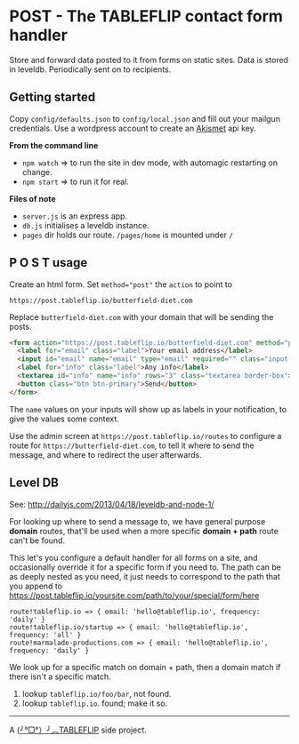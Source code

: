 # POST - The TABLEFLIP contact form handler

Store and forward data posted to it from forms on static sites.
Data is stored in leveldb.
Periodically sent on to recipients.

## Getting started

Copy `config/defaults.json` to `config/local.json` and fill out your mailgun credentials.
Use a wordpress account to create an [Akismet](https://akismet.com/account/) api key.

**From the command line**

- `npm watch` => to run the site in dev mode, with automagic restarting on change.
- `npm start` => to run it for real.

**Files of note**

- `server.js` is an express app.
- `db.js` initialises a leveldb instance.
- `pages` dir holds our route. `/pages/home` is mounted under `/`

## P O S T usage

Create an html form. Set `method="post"` the `action` to point to  

`https://post.tableflip.io/butterfield-diet.com`

Replace `butterfield-diet.com` with your domain that will be sending the posts.

```html
<form action="https://post.tableflip.io/butterfield-diet.com" method="post">
  <label for="email" class="label">Your email address</label>
  <input id="email" name="email" type="email" required="" class="input border-box">
  <label for="info" class="label">Any info</label>
  <textarea id="info" name="info" rows="3" class="textarea border-box"></textarea>
  <button class="btn btn-primary">Send</button>
</form>
```

The `name` values on your inputs will show up as labels in your notification, to give the values some context.

Use the admin screen at `https://post.tableflip.io/routes` to configure a route for `https://butterfield-diet.com`, to tell it where to send the message, and where to redirect the user afterwards.

## Level DB

See: http://dailyjs.com/2013/04/18/leveldb-and-node-1/

For looking up where to send a message to, we have general purpose **domain** routes, that'll be used when a more specific **domain + path** route can't be found.

This let's you configure a default handler for all forms on a site, and occasionally override it for a specific form if you need to. The path can be as deeply nested as you need, it just needs to correspond to the path that you append to https://post.tableflip.io/yoursite.com/path/to/your/special/form/here

```
route!tableflip.io => { email: 'hello@tableflip.io', frequency: 'daily' }
route!tableflip.io/startup => { email: 'hello@tableflip.io', frequency: 'all' }
route!marmalade-productions.com => { email: 'hello@tableflip.io', frequency: 'daily' }
```

We look up for a specific match on domain + path, then a domain match if there isn't a specific match.

1. lookup `tableflip.io/foo/bar`, not found.
2. lookup `tableflip.io`. found; make it so.

---

A [(╯°□°）╯︵TABLEFLIP](https://tableflip.io) side project.
